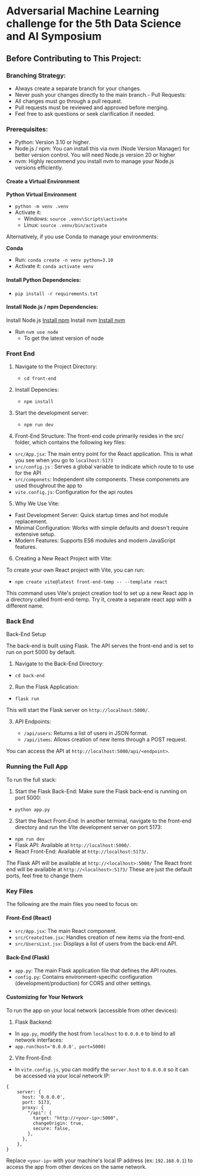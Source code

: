 # Adversarial Machine Learning challenge for the 5th Data Science and AI Symposium

## Before Contributing to This Project:

### Branching Strategy:

- Always create a separate branch for your changes.
- Never push your changes directly to the main branch.- Pull Requests:
- All changes must go through a pull request.
- Pull requests must be reviewed and approved before merging.
- Feel free to ask questions or seek clarification if needed.


### Prerequisites:

- Python: Version 3.10 or higher.
- Node.js / npm: You can install this via nvm (Node Version Manager) for better version control. You will need Node.js version 20 or higher
- nvm: Highly recommend you install nvm to manage your Node.js versions efficiently.


#### Create a Virtual Environment

**Python Virtual Environment**

- `python -m venv .venv`
- Activate it:
  - Windows: `source .venv\Scripts\activate`
  - Linux: `source .venv/bin/activate`

Alternatively, if you use Conda to manage your environments:

**Conda**

- Run: `conda create -n venv python=3.10`
- Activate it: `conda activate venv`

#### Install Python Dependencies:

- `pip install -r requirements.txt`

#### Install Node.js / npm Dependencies:

Install Node.js [Install npm](https://nodejs.org/en/download/package-manager)
Install nvm [Install nvm](https://github.com/nvm-sh/nvm)

- Run `nvm use node`
  - To get the latest version of node

### Front End

1. Navigate to the Project Directory:

   - `cd front-end`

2. Install Depencies:

   - `npm install`

3. Start the development server:

   - `npm run dev`

4. Front-End Structure: The front-end code primarily resides in the src/ folder, which contains the following key files:

- `src/App.jsx`: The main entry point for the React application. This is what you see when you go to `localhost:5173`
- `src/config.js` : Serves a global variable to indicate which route to to use for the API 
- `src/componets`: Independent site components. These componenets are used thoughrout the app to 
- `vite.config.js`: Configuration for the api routes

5. Why We Use Vite:

- Fast Development Server: Quick startup times and hot module replacement.
- Minimal Configuration: Works with simple defaults and doesn't require extensive setup.
- Modern Features: Supports ES6 modules and modern JavaScript features.

6. Creating a New React Project with Vite:

To create your own React project with Vite, you can run:

- `npm create vite@latest front-end-temp -- --template react`

This command uses Vite's project creation tool to set up a new React app in a directory called front-end-temp. Try it, create a separate react app with a different name.

### Back End

Back-End Setup

The back-end is built using Flask. The API serves the front-end and is set to run on port 5000 by default.

1. Navigate to the Back-End Directory:

- `cd back-end`

2. Run the Flask Application:

- `flask run`

This will start the Flask server on `http://localhost:5000/`.

3. API Endpoints:

   - `/api/users`: Returns a list of users in JSON format.
   - `/api/items`: Allows creation of new items through a POST request.

You can access the API at `http://localhost:5000/api/<endpoint>`.

### Running the Full App

To run the full stack:

1. Start the Flask Back-End: Make sure the Flask back-end is running on port 5000:

- `python app.py`

2. Start the React Front-End: In another terminal, navigate to the front-end directory and run the Vite development server on port 5173:

- `npm run dev`
- Flask API: Available at `http://localhost:5000/`.
- React Front-End: Available at `http://localhost:5173/`.

The Flask API will be available at `http://<localhost>:5000/`
The React front end will be available at `http://<localhost>:5173/`
These are just the default ports, feel free to change them

### Key Files

The following are the main files you need to focus on:

#### Front-End (React)

- `src/App.jsx`: The main React component.
- `src/CreateItem.jsx`: Handles creation of new items via the front-end.
- `src/UsersList.jsx`: Displays a list of users from the back-end API.

#### Back-End (Flask)

- `app.py`: The main Flask application file that defines the API routes.
- `config.py`: Contains environment-specific configuration (development/production) for CORS and other settings.

#### Customizing for Your Network

To run the app on your local network (accessible from other devices):

1. Flask Backend:

- In `app.py`, modify the host from `localhost` to `0.0.0.0` to bind to all network interfaces:
- `app.run(host='0.0.0.0', port=5000)`

2. Vite Front-End:

- In `vite.config.js`, you can modify the `server.host` to `0.0.0.0` so it can be accessed via your local network IP:

```
{
    server: {
      host: '0.0.0.0',
      port: 5173,
      proxy: {
        "/api": {
          target: "http://<your-ip>:5000",
          changeOrigin: true,
          secure: false,
        },
      },
    },
}
```

Replace `<your-ip>` with your machine's local IP address (ex: `192.168.0.1`) to access the app from other devices on the same network.
